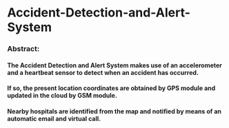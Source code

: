 # Accident-Detection-and-Alert-System

### Abstract:
#### The Accident Detection and Alert System makes use of an accelerometer and a heartbeat sensor to detect when an accident has occurred.
#### If so, the present location coordinates are obtained by GPS module and updated in the cloud by GSM module.
#### Nearby hospitals are identified from the map and notified by means of an automatic email and virtual call.
